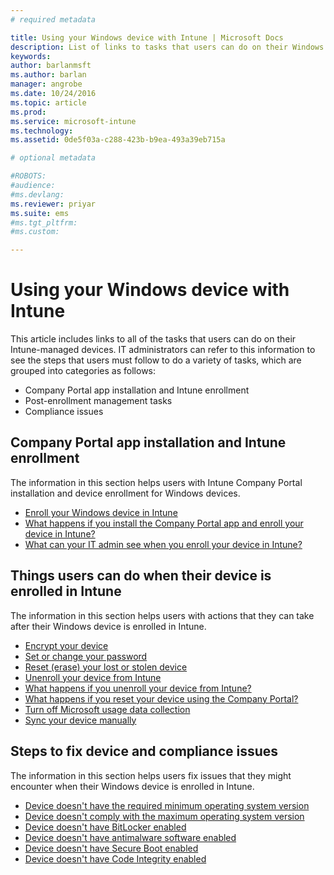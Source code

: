 ```yaml
---
# required metadata

title: Using your Windows device with Intune | Microsoft Docs
description: List of links to tasks that users can do on their Windows device when their device is enrolled in Intune
keywords:
author: barlanmsftms.author: barlan
manager: angrobe
ms.date: 10/24/2016
ms.topic: article
ms.prod:
ms.service: microsoft-intune
ms.technology:
ms.assetid: 0de5f03a-c288-423b-b9ea-493a39eb715a

# optional metadata

#ROBOTS:
#audience:
#ms.devlang:
ms.reviewer: priyar
ms.suite: ems
#ms.tgt_pltfrm:
#ms.custom:

---
```


# Using your Windows device with Intune

This article includes links to all of the tasks that users can do on their Intune-managed devices. IT administrators can refer to this information to see the steps that users must follow to do a variety of tasks, which are grouped into categories as follows:
- Company Portal app installation and Intune enrollment
- Post-enrollment management tasks
- Compliance issues

## Company Portal app installation and Intune enrollment

The information in this section helps users with Intune Company Portal installation and device enrollment for Windows devices.

- [Enroll your Windows device in Intune](enroll-your-device-in-intune-windows.md)
- [What happens if you install the Company Portal app and enroll your device in Intune?](what-happens-if-you-install-the-company-portal-app-and-enroll-your-device-in-intune-windows.md)
- [What can your IT admin see when you enroll your device in Intune?](what-can-your-it-administrator-see-when-you-enroll-your-device-in-intune-windows.md)

## Things users can do when their device is enrolled in Intune

The information in this section helps users with actions that they can take after their Windows device is enrolled in Intune.

- [Encrypt your device](encrypt-your-device-windows.md)
- [Set or change your password](set-or-change-your-password-windows.md)
- [Reset (erase) your lost or stolen device](reset-erase-your-lost-or-stolen-device-windows.md)
- [Unenroll your device from Intune](unenroll-your-device-from-intune-windows.md)
- [What happens if you unenroll your device from Intune?](what-happens-if-you-unenroll-your-device-from-intune-windows.md)
- [What happens if you reset your device using the Company Portal?](what-happens-if-you-reset-your-device-using-the-company-portal-windows.md)
- [Turn off Microsoft usage data collection](turn-off-microsoft-usage-data-collection-windows.md)
- [Sync your device manually](sync-your-device-manually-windows.md)

## Steps to fix device and compliance issues

The information in this section helps users fix issues that they might encounter when their Windows device is enrolled in Intune.

- [Device doesn't have the required minimum operating system version](device-doesnt-have-the-required-minimum-operating-system-version-windows.md)
- [Device doesn't comply with the maximum operating system version](device-doesnt-comply-with-maximum-operating-system-version-windows.md)
- [Device doesn't have BitLocker enabled](device-doesnt-have-bitlocker-enabled-windows.md)
- [Device doesn't have antimalware software enabled](device-doesnt-have-antimalware-software-enabled-windows.md)
- [Device doesn't have Secure Boot enabled](device-doesnt-have-secure-boot-enabled-windows.md)
- [Device doesn't have Code Integrity enabled](device-doesnt-have-code-integrity-enabled-windows.md)

